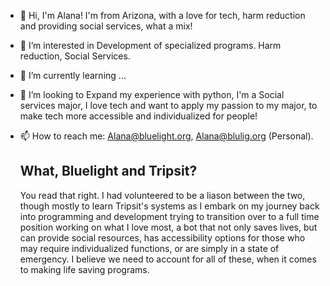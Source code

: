 - 👋 Hi, I'm Alana! I'm from Arizona, with a love for tech, harm reduction and providing social services, what a mix! 
- 👀 I’m interested in Development of specialized programs. Harm reduction, Social Services.
- 🌱 I’m currently learning ...
- 💞️ I’m looking to Expand my experience with python, I'm a Social services major, I love tech and want to apply my passion to my major, to make tech more accessible and individualized for people!
- 📫 How to reach me: Alana@bluelight.org, Alana@blulig.org (Personal).

  ## What, Bluelight and Tripsit?
  You read that right. I had volunteered to be a liason between the two, though mostly to learn Tripsit's systems as I embark on my journey back into programming and development trying to transition over to a full time position working on what I love most, a bot that not only saves lives, but can provide social resources, has accessibility options for those who may require individualized functions, or are simply in a state of emergency. I believe we need to account for all of these, when it comes to making life saving programs.

<!---
AlanaaBlueLight/AlanaaBlueLight is a ✨ special ✨ repository because its `README.md` (this file) appears on your GitHub profile.
You can click the Preview link to take a look at your changes.
--->
